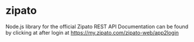 # zipato
Node.js library for the official Zipato REST API
Documentation can be found by clicking at <API> after login at https://my.zipato.com/zipato-web/app2login
